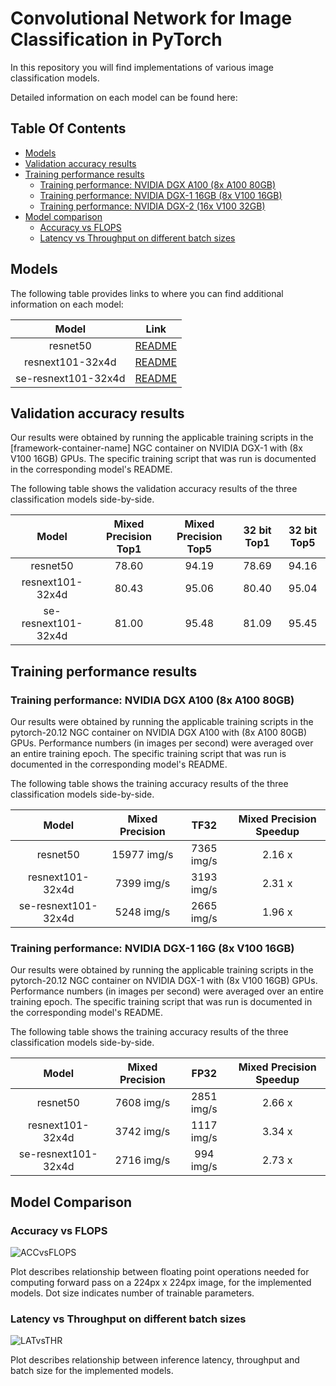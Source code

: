# Convolutional Network for Image Classification in PyTorch

In this repository you will find implementations of various image classification models.

Detailed information on each model can be found here:

## Table Of Contents

* [Models](#models)
* [Validation accuracy results](#validation-accuracy-results)
* [Training performance results](#training-performance-results)
  * [Training performance: NVIDIA DGX A100 (8x A100 80GB)](#training-performance-nvidia-dgx-a100-8x-a100-80gb)
  * [Training performance: NVIDIA DGX-1 16GB (8x V100 16GB)](#training-performance-nvidia-dgx-1-16gb-8x-v100-16gb)
  * [Training performance: NVIDIA DGX-2 (16x V100 32GB)](#training-performance-nvidia-dgx-2-16x-v100-32gb)
* [Model comparison](#model-comparison)
  * [Accuracy vs FLOPS](#accuracy-vs-flops)
  * [Latency vs Throughput on different batch sizes](#latency-vs-throughput-on-different-batch-sizes)

## Models

The following table provides links to where you can find additional information on each model:

| **Model** | **Link**|
|:-:|:-:|
| resnet50 | [README](./resnet50v1.5/README.md) |
| resnext101-32x4d | [README](./resnext101-32x4d/README.md) |
| se-resnext101-32x4d | [README](./se-resnext101-32x4d/README.md) |

## Validation accuracy results

Our results were obtained by running the applicable
training scripts in the [framework-container-name] NGC container
on NVIDIA DGX-1 with (8x V100 16GB) GPUs.
The specific training script that was run is documented
in the corresponding model's README.


The following table shows the validation accuracy results of the
three classification models side-by-side.

|      **Model**      | **Mixed Precision Top1** | **Mixed Precision Top5** | **32 bit Top1** | **32 bit Top5** |
|:-------------------:|:------------------------:|:------------------------:|:---------------:|:---------------:|
|      resnet50       |          78.60           |          94.19           |      78.69      |      94.16      |
|  resnext101-32x4d   |          80.43           |          95.06           |      80.40      |      95.04      |
| se-resnext101-32x4d |          81.00           |          95.48           |      81.09      |      95.45      |

## Training performance results

### Training performance: NVIDIA DGX A100 (8x A100 80GB)


Our results were obtained by running the applicable
training scripts in the pytorch-20.12 NGC container
on NVIDIA DGX A100 with (8x A100 80GB) GPUs.
Performance numbers (in images per second)
were averaged over an entire training epoch.
The specific training script that was run is documented
in the corresponding model's README.

The following table shows the training accuracy results of the
three classification models side-by-side.


|      **Model**      | **Mixed Precision** |  **TF32**  | **Mixed Precision Speedup** |
|:-------------------:|:-------------------:|:----------:|:---------------------------:|
|      resnet50       |     15977 img/s     | 7365 img/s |           2.16 x            |
|  resnext101-32x4d   |     7399 img/s      | 3193 img/s |           2.31 x            |
| se-resnext101-32x4d |     5248 img/s      | 2665 img/s |           1.96 x            |

### Training performance: NVIDIA DGX-1 16G (8x V100 16GB)

Our results were obtained by running the applicable
training scripts in the pytorch-20.12 NGC container
on NVIDIA DGX-1 with (8x V100 16GB) GPUs.
Performance numbers (in images per second)
were averaged over an entire training epoch.
The specific training script that was run is documented
in the corresponding model's README.

The following table shows the training accuracy results of the
three classification models side-by-side.

|      **Model**      | **Mixed Precision** |  **FP32**  | **Mixed Precision Speedup** |
|:-------------------:|:-------------------:|:----------:|:---------------------------:|
|      resnet50       |     7608 img/s      | 2851 img/s |           2.66 x            |
|  resnext101-32x4d   |     3742 img/s      | 1117 img/s |           3.34 x            |
| se-resnext101-32x4d |     2716 img/s      | 994 img/s  |           2.73 x            |

## Model Comparison

### Accuracy vs FLOPS
![ACCvsFLOPS](./img/ACCvsFLOPS.png)

Plot describes relationship between floating point operations
needed for computing forward pass on a 224px x 224px image, 
for the implemented models.
Dot size indicates number of trainable parameters.

### Latency vs Throughput on different batch sizes
![LATvsTHR](./img/LATvsTHR.png)

Plot describes relationship between
inference latency, throughput and batch size
for the implemented models.
